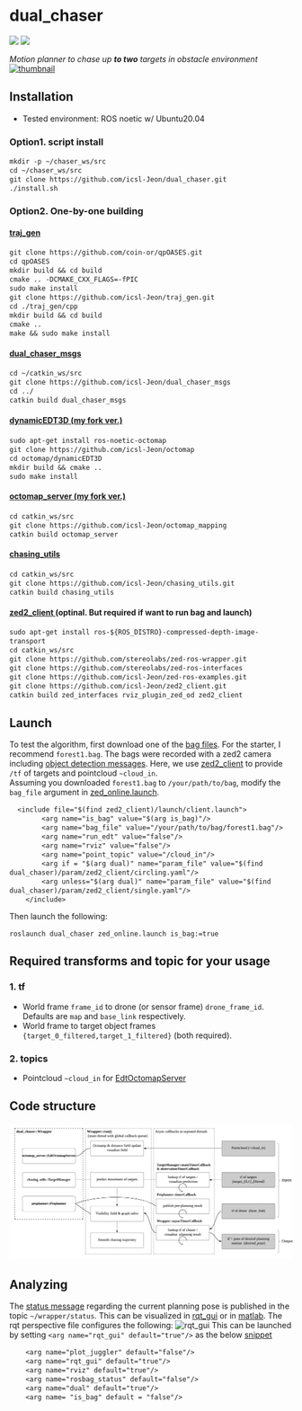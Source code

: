 # dual_chaser
<img src = "https://img.shields.io/github/license/Naereen/StrapDown.js.svg"/> <img src = "https://www.travis-ci.com/icsl-Jeon/dual_chaser.svg?branch=travis"/>

*Motion planner to chase up **to two** targets in obstacle environment*
[![thumbnail](https://user-images.githubusercontent.com/30062474/129690622-0c8a87ca-fe70-4516-b26d-78de3ab56c2d.png)](https://youtu.be/RE6pJ6QvqsA)



## Installation 
* Tested environment: ROS noetic w/ Ubuntu20.04

### Option1. script install 
```
mkdir -p ~/chaser_ws/src
cd ~/chaser_ws/src
git clone https://github.com/icsl-Jeon/dual_chaser.git
./install.sh
```
### Option2. One-by-one building 
#### [traj_gen](https://github.com/icsl-Jeon/traj_gen)

```
git clone https://github.com/coin-or/qpOASES.git
cd qpOASES
mkdir build && cd build
cmake .. -DCMAKE_CXX_FLAGS=-fPIC
sudo make install
git clone https://github.com/icsl-Jeon/traj_gen.git
cd ./traj_gen/cpp
mkdir build && cd build
cmake ..
make && sudo make install
```

#### [dual_chaser_msgs](https://github.com/icsl-Jeon/dual_chaser_msgs)
```
cd ~/catkin_ws/src
git clone https://github.com/icsl-Jeon/dual_chaser_msgs
cd ../
catkin build dual_chaser_msgs 
```

#### [dynamicEDT3D (my fork ver.)](https://github.com/icsl-Jeon/octomap)
```
sudo apt-get install ros-noetic-octomap
git clone https://github.com/icsl-Jeon/octomap
cd octomap/dynamicEDT3D
mkdir build && cmake .. 
sudo make install
```
#### [octomap_server (my fork ver.)](https://github.com/icsl-Jeon/octomap_mapping)
```
cd catkin_ws/src
git clone https://github.com/icsl-Jeon/octomap_mapping
catkin build octomap_server
```

#### [chasing_utils](https://github.com/icsl-Jeon/chasing_utils.git)
```
cd catkin_ws/src
git clone https://github.com/icsl-Jeon/chasing_utils.git
catkin build chasing_utils
```

#### [zed2_client ](https://github.com/icsl-Jeon/zed2_client.git)  (optinal. But required if want to run bag and launch)
```
sudo apt-get install ros-${ROS_DISTRO}-compressed-depth-image-transport
cd catkin_ws/src
git clone https://github.com/stereolabs/zed-ros-wrapper.git
git clone https://github.com/stereolabs/zed-ros-interfaces
git clone https://github.com/icsl-Jeon/zed-ros-examples.git
git clone https://github.com/icsl-Jeon/zed2_client.git
catkin build zed_interfaces rviz_plugin_zed_od zed2_client
```

## Launch 

To test the algorithm, first download one of the [bag files](https://drive.google.com/drive/folders/1AtZIgeRLxQMqIC9SMKBOhj9OXK96uEfw?usp=sharing). 
For the starter, I recommend `forest1.bag`. 
The bags were recorded with a zed2 camera including [object detection messages](https://www.stereolabs.com/docs/ros/object-detection/).
Here, we use [zed2_client](#zed2_client-optinal-httpsgithubcomicsl-jeonzed2_clientgit) 
to provide `/tf` of targets and pointcloud `~cloud_in`.  
Assuming you downloaded `forest1.bag` to `/your/path/to/bag`, modify the `bag_file` argument in [zed_online.launch](launch/zed_online.launch). 
```
  <include file="$(find zed2_client)/launch/client.launch">
        <arg name="is_bag" value="$(arg is_bag)"/>
        <arg name="bag_file" value="/your/path/to/bag/forest1.bag"/>
        <arg name="run_edt" value="false"/>
        <arg name="rviz" value="false"/>
        <arg name="point_topic" value="/cloud_in"/>
        <arg if = "$(arg dual)" name="param_file" value="$(find dual_chaser)/param/zed2_client/circling.yaml"/>
        <arg unless="$(arg dual)" name="param_file" value="$(find dual_chaser)/param/zed2_client/single.yaml"/>
    </include>
```
Then launch the following:
```
roslaunch dual_chaser zed_online.launch is_bag:=true
```

## Required transforms and topic for your usage

### 1. tf 
* World frame `frame_id` to drone (or sensor frame) `drone_frame_id`. Defaults are `map` and `base_link` respectively. 
* World frame to target object frames `{target_0_filtered,target_1_filtered}` (both required). 

### 2. topics 
* Pointcloud `~cloud_in` for [EdtOctomapServer](https://github.com/icsl-Jeon/octomap_mapping/blob/kinetic-devel/octomap_server/include/octomap_server/EdtOctomapServer.h)

## Code structure

![img](img/structure.png)



## Analyzing
The [status message](https://github.com/icsl-Jeon/dual_chaser_msgs) regarding the current planning pose is published 
in the topic `~/wrapper/status`. This can be visualized in [rqt_gui](rviz/monitor.perspective) or in [matlab](rosbag/status_log.m). The rqt perspective file configures the following:
![rqt_gui](https://user-images.githubusercontent.com/30062474/129699674-df684684-13d3-4adc-8f0f-960c0bcef581.png)
This can be launched by setting     `<arg name="rqt_gui" default="true"/>` as the below [snippet](launch/zed_online.launch)

```
    <arg name="plot_juggler" default="false"/>
    <arg name="rqt_gui" default="true"/>
    <arg name="rviz" default="true"/>
    <arg name="rosbag_status" default="false"/>
    <arg name="dual" default="true"/>
    <arg name= "is_bag" default = "false"/>
```


